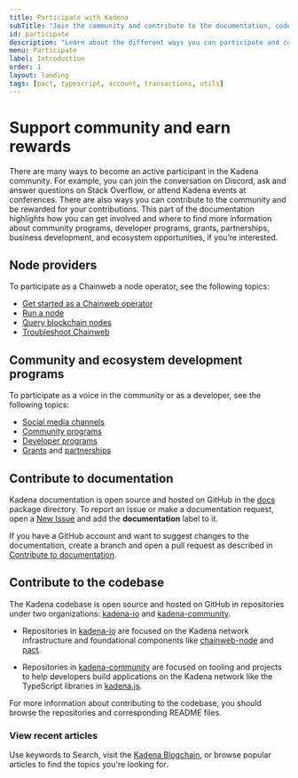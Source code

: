 ```yaml
---
title: Participate with Kadena
subTitle: "Join the community and contribute to the documentation, code base, and ecosystem"
id: participate
description: "Learn about the different ways you can participate and contribute as a member of the Kadena community."
menu: Participate
label: Introduction
order: 1
layout: landing
tags: [pact, typescript, account, transactions, utils]
---
```


# Support community and earn rewards

There are many ways to become an active participant in the Kadena community.
For example, you can join the conversation on Discord, ask and answer questions on Stack Overflow, or attend Kadena events at conferences. 
There are also ways you can contribute to the community and be rewarded for your contributions. 
This part of the documentation highlights how you can get involved and where to find more information about community programs, developer programs, grants, partnerships, business development, and ecosystem opportunities, if you’re interested. 

## Node providers

To participate as a Chainweb a node operator, see the following topics:

- [Get started as a Chainweb operator](/deploy/chainweb-get-started)
- [Run a node](/participate/node)
- [Query blockchain nodes](/participate/node/query-nodes)
- [Troubleshoot Chainweb](/deploy/troubleshoot-chainweb)

## Community and ecosystem development programs

To participate as a voice in the community or as a developer, see the following topics:

- [Social media channels](https://www.kadena.io/community)
- [Community programs](/participate/community)
- [Developer programs](/participate/developers)
- [Grants](https://www.kadena.io/grants) and [partnerships](https://www.kadena.io/ecosystem)

## Contribute to documentation

Kadena documentation is open source and hosted on GitHub in the [docs](https://github.com/kadena-community/kadena.js/tree/main/packages/apps/docs) package directory.
To report an issue or make a documentation request, open a [New Issue](https://github.com/kadena-community/kadena.js/issues) and add the **documentation** label to it.

If you have a GitHub account and want to suggest changes to the documentation, create a branch and open a pull request as described in [Contribute to documentation](/participate/docs).

## Contribute to the codebase

The Kadena codebase is open source and hosted on GitHub in repositories under two organizations: [kadena-io](https://github.com/kadena-io) and [kadena-community](https://github.com/kadena-community).

- Repositories in [kadena-io](https://github.com/kadena-io) are focused on the Kadena network infrastructure and foundational components like [chainweb-node](https://github.com/kadena-io/chainweb-node) and [pact](https://github.com/kadena-io/pact).

- Repositories in [kadena-community](https://github.com/kadena-community) are focused on tooling and projects to help developers build applications on the Kadena network like the TypeScript libraries in [kadena.js](https://github.com/kadena-community/kadena.js).

For more information about contributing to the codebase, you should browse the repositories and corresponding README files.

### View recent articles

Use keywords to Search, visit the [Kadena Blogchain](https://www.kadena.io/blog), or browse popular articles to find the topics you're looking for.
